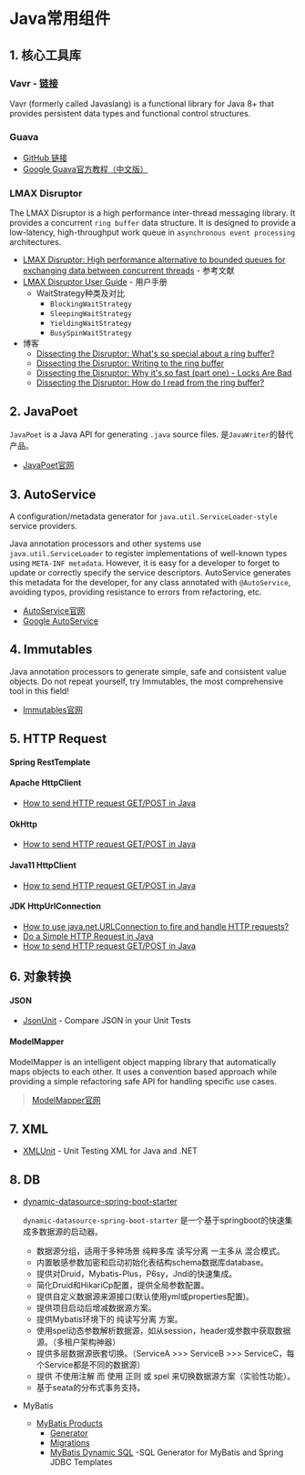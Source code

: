 # Java常用组件

## 1. 核心工具库

### Vavr - [链接](https://docs.vavr.io/)

Vavr (formerly called Javaslang) is a functional library for Java 8+ that provides persistent data types and functional control structures.

### Guava

* [GitHub 链接](https://github.com/google/guava)
* [Google Guava官方教程（中文版）](https://wizardforcel.gitbooks.io/guava-tutorial/content/1.html)

### LMAX Disruptor

The LMAX Disruptor is a high performance inter-thread messaging library. It provides a concurrent `ring buffer` data structure. 
It is designed to provide a low-latency, high-throughput work queue in `asynchronous event processing` architectures.

* [LMAX Disruptor: High performance alternative to bounded queues for exchanging data between concurrent threads](https://lmax-exchange.github.io/disruptor/disruptor.html) - 参考文献
* [LMAX Disruptor User Guide](https://lmax-exchange.github.io/disruptor/user-guide/index.html) - 用户手册
  * WaitStrategy种类及对比
    * `BlockingWaitStrategy`
    * `SleepingWaitStrategy`
    * `YieldingWaitStrategy`
    * `BusySpinWaitStrategy`
* 博客
  * [Dissecting the Disruptor: What's so special about a ring buffer?](http://mechanitis.blogspot.com/2011/06/dissecting-disruptor-whats-so-special.html)
  * [Dissecting the Disruptor: Writing to the ring buffer](http://mechanitis.blogspot.com/2011/07/dissecting-disruptor-writing-to-ring.html)
  * [Dissecting the Disruptor: Why it's so fast (part one) - Locks Are Bad](http://mechanitis.blogspot.com/2011/07/dissecting-disruptor-why-its-so-fast.html)
  * [Dissecting the Disruptor: How do I read from the ring buffer?](http://mechanitis.blogspot.com/2011/06/dissecting-disruptor-how-do-i-read-from.html)

## 2. JavaPoet

`JavaPoet` is a Java API for generating `.java` source files. 是`JavaWriter`的替代产品。

* [JavaPoet官网](https://github.com/square/javapoet)


## 3. AutoService

A configuration/metadata generator for `java.util.ServiceLoader-style` service providers.

Java annotation processors and other systems use `java.util.ServiceLoader` to register implementations of well-known
types using `META-INF metadata`. However, it is easy for a developer to forget to update or correctly specify the
service descriptors. AutoService generates this metadata for the developer, for any class annotated with `@AutoService`,
avoiding typos, providing resistance to errors from refactoring, etc.

* [AutoService官网](https://github.com/google/auto/tree/master/service)
* [Google AutoService](https://www.baeldung.com/google-autoservice)

## 4. Immutables

Java annotation processors to generate simple, safe and consistent value objects. Do not repeat yourself, try Immutables,
the most comprehensive tool in this field!

* [Immutables官网](http://immutables.github.io/)

## 5. HTTP Request

#### Spring RestTemplate
#### Apache HttpClient
* [How to send HTTP request GET/POST in Java](https://mkyong.com/java/how-to-send-http-request-getpost-in-java/)
#### OkHttp
* [How to send HTTP request GET/POST in Java](https://mkyong.com/java/how-to-send-http-request-getpost-in-java/)
#### Java11 HttpClient
* [How to send HTTP request GET/POST in Java](https://mkyong.com/java/how-to-send-http-request-getpost-in-java/)
#### JDK HttpUrlConnection
* [How to use java.net.URLConnection to fire and handle HTTP requests?](https://stackoverflow.com/questions/2793150/how-to-use-java-net-urlconnection-to-fire-and-handle-http-requests/2793153#2793153)
* [Do a Simple HTTP Request in Java](https://www.baeldung.com/java-http-request)
* [How to send HTTP request GET/POST in Java](https://mkyong.com/java/how-to-send-http-request-getpost-in-java/)


## 6. 对象转换

#### JSON
* [JsonUnit](https://github.com/lukas-krecan/JsonUnit) - Compare JSON in your Unit Tests

#### ModelMapper
ModelMapper is an intelligent object mapping library that automatically maps objects to each other. It uses a convention
based approach while providing a simple refactoring safe API for handling specific use cases.
> [ModelMapper官网](http://modelmapper.org/getting-started/)


## 7. XML

* [XMLUnit](https://www.xmlunit.org/) - Unit Testing XML for Java and .NET

## 8. DB

* [dynamic-datasource-spring-boot-starter](https://github.com/baomidou/dynamic-datasource-spring-boot-starter)

    `dynamic-datasource-spring-boot-starter` 是一个基于springboot的快速集成多数据源的启动器。

    * 数据源分组，适用于多种场景 纯粹多库 读写分离 一主多从 混合模式。
    * 内置敏感参数加密和启动初始化表结构schema数据库database。
    * 提供对Druid，Mybatis-Plus，P6sy，Jndi的快速集成。
    * 简化Druid和HikariCp配置，提供全局参数配置。
    * 提供自定义数据源来源接口(默认使用yml或properties配置)。
    * 提供项目启动后增减数据源方案。
    * 提供Mybatis环境下的 纯读写分离 方案。
    * 使用spel动态参数解析数据源，如从session，header或参数中获取数据源。（多租户架构神器）
    * 提供多层数据源嵌套切换。（ServiceA >>> ServiceB >>> ServiceC，每个Service都是不同的数据源）
    * 提供 不使用注解 而 使用 正则 或 spel 来切换数据源方案（实验性功能）。
    * 基于seata的分布式事务支持。

* MyBatis
    * [MyBatis Products](https://blog.mybatis.org/p/products.html)
        * [Generator](http://www.mybatis.org/generator/)
        * [Migrations](http://www.mybatis.org/migrations)
        * [MyBatis Dynamic SQL](https://mybatis.org/mybatis-dynamic-sql/docs/introduction.html) -SQL Generator for MyBatis and Spring JDBC Templates



